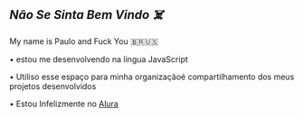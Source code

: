 ## *Não Se Sinta Bem Vindo ☠️*

 My name is Paulo and Fuck You 🇧🇷🇺🇸

  • estou me desenvolvendo na lingua JavaScript

  • Utiliso esse espaço para minha organizaçãoé compartilhamento dos meus projetos desenvolvidos

  • Estou Infelizmente no [Alura](https://www.alura.com.br)


